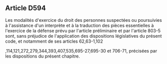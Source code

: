 Article D594
----
Les modalités d'exercice du droit des personnes suspectées ou poursuivies à
l'assistance d'un interprète et à la traduction des pièces essentielles à
l'exercice de la défense prévu par l'article préliminaire et par l'article 803-5
sont, sans préjudice de l'application des dispositions législatives du présent
code, et notamment de ses articles 62,63-1,102

,114,121,272,279,344,393,407,535,695-27,695-30 et 706-71, précisées par les
dispositions du présent chapitre.

